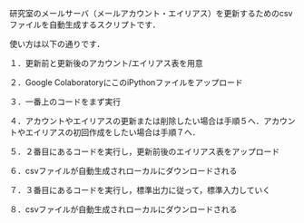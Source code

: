 研究室のメールサーバ（メールアカウント・エイリアス）を更新するためのcsvファイルを自動生成するスクリプトです．

使い方は以下の通りです．

１．更新前と更新後のアカウント/エイリアス表を用意

２．Google ColaboratoryにこのiPythonファイルをアップロード

３．一番上のコードをまず実行

４．アカウントやエイリアスの更新または削除したい場合は手順５へ．アカウントやエイリアスの初回作成をしたい場合は手順７へ．


５．２番目にあるコードを実行し，更新前後のエイリアス表をアップロード

６．csvファイルが自動生成されローカルにダウンロードされる


７．３番目にあるコードを実行し，標準出力に従って，標準入力していく

８．csvファイルが自動生成されローカルにダウンロードされる
